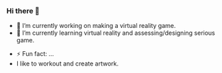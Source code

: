 ### Hi there 👋

<!--
**VeasnaLing/VeasnaLing** is a ✨ _special_ ✨ repository because its `README.md` (this file) appears on your GitHub profile.

Here are some ideas to get you started:
-->

- 🔭 I’m currently working on making a virtual reality game.
- 🌱 I’m currently learning virtual reality and assessing/designing serious game.

<!--
- 👯 I’m looking to collaborate on ...
- 🤔 I’m looking for help with ...
- 💬 Ask me about ...
- 📫 How to reach me: ...
- 😄 Pronouns: ...
-->
- ⚡ Fun fact: ...
- I like to workout and create artwork.


